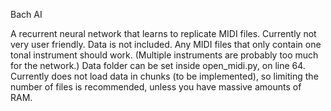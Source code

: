 Bach AI

A recurrent neural network that learns to replicate MIDI files. Currently not very user friendly.
Data is not included. Any MIDI files that only contain one tonal instrument should work. (Multiple instruments are probably too much for the network.)
Data folder can be set inside open_midi.py, on line 64. Currently does not load data in chunks (to be implemented), so limiting the number of files is recommended, unless you have massive amounts of RAM.
